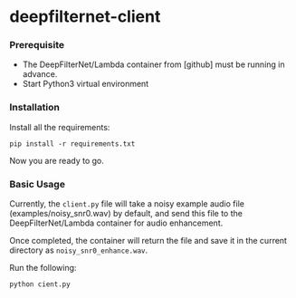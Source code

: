 # deepfilternet-client

### Prerequisite
* The DeepFilterNet/Lambda container from [github] must be running in advance.
* Start Python3 virtual environment

### Installation
Install all the requirements:
```
pip install -r requirements.txt
```

Now you are ready to go.

### Basic Usage
Currently, the `client.py` file will take a noisy example audio file (examples/noisy_snr0.wav) by default, and send this file to the DeepFilterNet/Lambda container for audio enhancement.

Once completed, the container will return the file and save it in the current directory as `noisy_snr0_enhance.wav`.

Run the following:
```
python cient.py
```